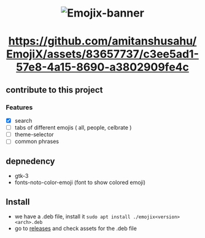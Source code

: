 <h1 align = "center"> 
  
![Emojix-banner](https://github.com/amitanshusahu/EmojiX/assets/83657737/df66cde1-b1ca-41b7-90e4-6d2018345154)

</h1>

<h1 align = "center"> 

https://github.com/amitanshusahu/EmojiX/assets/83657737/c3ee5ad1-57e8-4a15-8690-a3802909fe4c

</h1>

## contribute to this project
### Features 
  - [x] search
  - [ ] tabs of different emojis ( all, people, celbrate )
  - [ ] theme-selector
  - [ ] common phrases

## depnedency
- gtk-3
- fonts-noto-color-emoji (font to show colored emoji)

## Install
-  we have a .deb file, install it `sudo apt install ./emojix<version><arch>.deb`
-  go to [releases](https://github.com/amitanshusahu/EmojiX/releases/) and check assets for the .deb file
